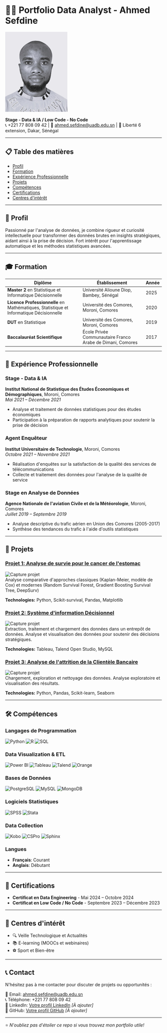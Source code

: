 # 👨‍💻 Portfolio Data Analyst - Ahmed Sefdine

<img src="photo_id.jpeg" alt="Photo de profil" width="200"/>


**Stage - Data & IA / Low Code - No Code**  
📞 +221 77 808 09 42 | 📧 ahmed.sefdine@uadb.edu.sn | 📍 Liberté 6 extension, Dakar, Sénégal

---

## 📋 Table des matières
- [Profil](#-profil)
- [Formation](#-formation)
- [Expérience Professionnelle](#-expérience-professionnelle)
- [Projets](#-projets)
- [Compétences](#-compétences)
- [Certifications](#-certifications)
- [Centres d'intérêt](#-centres-dintérêt)

---

## 👤 Profil

Passionné par l'analyse de données, je combine rigueur et curiosité intellectuelle pour transformer des données brutes en insights stratégiques, aidant ainsi à la prise de décision. Fort intérêt pour l'apprentissage automatique et les méthodes statistiques avancées.

---

## 🎓 Formation

| Diplôme | Établissement | Année |
|---------|---------------|-------|
| **Master 2** en Statistique et Informatique Décisionnelle | Université Alioune Diop, Bambey, Sénégal | 2025 |
| **Licence Professionnelle** en Mathématiques, Statistique et Informatique Décisionnelle | Université des Comores, Moroni, Comores | 2020 |
| **DUT** en Statistique | Université des Comores, Moroni, Comores | 2019 |
| **Baccalauréat Scientifique** | École Privée Communautaire Franco Arabe de Dimani, Comores | 2017 |

---

## 💼 Expérience Professionnelle

### Stage - Data & IA
**Institut National de Statistique des Études Économiques et Démographiques**, Moroni, Comores  
*Mai 2021 – Décembre 2021*
- Analyse et traitement de données statistiques pour des études économiques
- Participation à la préparation de rapports analytiques pour soutenir la prise de décision

### Agent Enquêteur
**Institut Universitaire de Technologie**, Moroni, Comores  
*Octobre 2021 – Novembre 2021*
- Réalisation d'enquêtes sur la satisfaction de la qualité des services de télécommunications
- Collecte et traitement des données pour l'analyse de la qualité de service

### Stage en Analyse de Données
**Agence Nationale de l'aviation Civile et de la Météorologie**, Moroni, Comores  
*Juillet 2019 – Septembre 2019*
- Analyse descriptive du trafic aérien en Union des Comores (2005-2017)
- Synthèse des tendances du trafic à l'aide d'outils statistiques

---

## 🚀 Projets

### [Projet 1: Analyse de survie pour le cancer de l'estomac](lien_vers_projet)
![Capture projet](https://via.placeholder.com/600x300.png?text=Capture+Analyse+Survie)  
Analyse comparative d'approches classiques (Kaplan-Meier, modèle de Cox) et modernes (Random Survival Forest, Gradient Boosting Survival Tree, DeepSurv)

**Technologies:** Python, Scikit-survival, Pandas, Matplotlib

### [Projet 2: Système d'information Décisionnel](lien_vers_projet)
![Capture projet](https://via.placeholder.com/600x300.png?text=Capture+SID)  
Extraction, traitement et chargement des données dans un entrepôt de données. Analyse et visualisation des données pour soutenir des décisions stratégiques.

**Technologies:** Tableau, Talend Open Studio, MySQL

### [Projet 3: Analyse de l'attrition de la Clientèle Bancaire](lien_vers_projet)
![Capture projet](https://via.placeholder.com/600x300.png?text=Capture+Attrition)  
Chargement, exploration et nettoyage des données. Analyse exploratoire et visualisation des résultats.

**Technologies:** Python, Pandas, Scikit-learn, Seaborn

---

## 🛠️ Compétences

### Langages de Programmation
![Python](https://img.shields.io/badge/Python-3776AB?style=for-the-badge&logo=python&logoColor=white)
![R](https://img.shields.io/badge/R-276DC3?style=for-the-badge&logo=r&logoColor=white)
![SQL](https://img.shields.io/badge/SQL-CC2927?style=for-the-badge&logo=microsoft-sql-server&logoColor=white)

### Data Visualization & ETL
![Power BI](https://img.shields.io/badge/Power_BI-F2C811?style=for-the-badge&logo=powerbi&logoColor=black)
![Tableau](https://img.shields.io/badge/Tableau-E97627?style=for-the-badge&logo=tableau&logoColor=white)
![Talend](https://img.shields.io/badge/Talend-FF6D70?style=for-the-badge&logo=talend&logoColor=white)
![Orange](https://img.shields.io/badge/Orange3-F78C01?style=for-the-badge)

### Bases de Données
![PostgreSQL](https://img.shields.io/badge/PostgreSQL-336791?style=for-the-badge&logo=postgresql&logoColor=white)
![MySQL](https://img.shields.io/badge/MySQL-4479A1?style=for-the-badge&logo=mysql&logoColor=white)
![MongoDB](https://img.shields.io/badge/MongoDB-47A248?style=for-the-badge&logo=mongodb&logoColor=white)

### Logiciels Statistiques
![SPSS](https://img.shields.io/badge/SPSS-CC2927?style=for-the-badge)
![Stata](https://img.shields.io/badge/Stata-1C4E87?style=for-the-badge)

### Data Collection
![Kobo](https://img.shields.io/badge/Kobo_ODK-5BBEFF?style=for-the-badge)
![CSPro](https://img.shields.io/badge/CSPro-0B8E43?style=for-the-badge)
![Sphinx](https://img.shields.io/badge/Sphinx-4B8BBE?style=for-the-badge)

### Langues
- **Français**: Courant
- **Anglais**: Débutant

---

## 📜 Certifications

- **Certificat en Data Engineering** - Mai 2024 – Octobre 2024
- **Certificat en Low Code / No Code** - Septembre 2023 – Décembre 2023

---

## 🎯 Centres d'intérêt

- 🔍 Veille Technologique et Actualités
- 📚 E-learning (MOOCs et webinaires)
- ⚽ Sport et Bien-être

---

## 📞 Contact

N'hésitez pas à me contacter pour discuter de projets ou opportunités :

📧 Email: [ahmed.sefdine@uadb.edu.sn](mailto:ahmed.sefdine@uadb.edu.sn)  
📞 Téléphone: +221 77 808 09 42  
💼 LinkedIn: [Votre profil LinkedIn](lien_linkedin) *[À ajouter]*  
🐙 GitHub: [Votre profil GitHub](lien_github) *[À ajouter]*

---

⭐ *N'oubliez pas d'étoiler ce repo si vous trouvez mon portfolio utile!*
